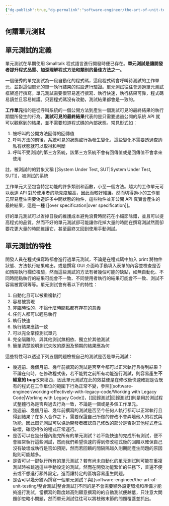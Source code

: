 ```yaml
---
{"dg-publish":true,"dg-permalink":"software-engineer/the-art-of-unit-testing/單元測試","permalink":"/software-engineer/the-art-of-unit-testing/單元測試/"}
---
```


## 何謂單元測試

## 單元測試的定義

單元測試在早期使用 Smalltalk 程式語言進行開發時便已存在。**單元測試是讓開發者提升程式品質、加深理解程式方法和類別的最佳方法之一。**

一個優秀的單完測試為一段自動化的程式碼，這段程式碼會呼叫待測試的工作單元，並對這個單元的單一執行結果的假設進行驗證。單元測試往往會透過單元測試框架進行撰寫。單元測試需要很容易進行撰寫、執行快速，執行結果可靠，程式碼易讀並且容易維護。只要程式碼沒有改動，測試結果都會是一致的。

**工作單元**指的是從呼叫系統的一個公開方法到產生一個測試可見的最終結果的執行期間所發生的行為。**測試可見的最終結果**代表的是只需要透過公開的系統 API 就可以觀察到的結果，並不需要知道程式碼的內部狀態。常見形式如：

1. 被呼叫的公開方法回傳的回傳值
1. 呼叫方法的前後，系統可見的狀態或行為發生變化，這些變化不需要透過查詢私有狀態就可以取得和判斷
1. 呼叫不受測試的第三方系統，該第三方系統不會有回傳值或是回傳值不會拿來使用

註，被測試的的對象又稱 [[System Under Test, SUT\|System Under Test, SUT]]，被測試的系統

工作單元大至包含特定功能的許多類別和函數，小至一個方法。越大的工作單元可以表達 API 對於使用者的能見度越高，因此而較好維護。然而切得過小的工作單元容易產生需要偽造許多中間狀態的物件，這些物件並非公開 API 真實會產生的最終結果，這是一種 [[over specification\|over specification]]。

好的單元測試可以省掉日後的維護成本避免浪費時間花在小細節除錯，並且可以提高程式的品質。然而不好的單元測試卻可能讓你花掉大量的時間在撰寫測試然而卻要花更大量的時間維護它，甚至最終又回到使用手動測試。

## 單元測試的特性

開發人員在程式撰寫時都會進行過單元測試，不論是在程式碼中加入 print 將物件狀態、方法執行結果輸出，或是撰寫 GUI 介面時手動填入表單的內容並檢查是否如預期執行欄位檢驗，然而這些測試的方法有著幾個可能的缺點，如無自動化、不同時間點執行的結果可能會不一致、不同使用者執行的結果可能會不一致、測試不容易被實現等等。單元測試會有著以下的特性：

1. 自動化且可以被重複執行
1. 容易被實現
1. 非臨時性的，不論什麼時間點都有存在的意義
1. 任何人都可以輕易執行
1. 執行快速
1. 執行結果應該一致
1. 可以完全掌控測試單元
1. 完全隔離的，與其他測試無相依、獨立於其他測試
1. 簡單清楚說明測試失敗的原因及預期的結果應為何

這些特性可以透過下列五個問題檢視自己的測試是否是單元測試：

- 幾週前、幾個月前、幾年前撰寫的測試是否至今都可以正常執行且得到結果？不論在何時，在修改程式後，若不能對之前所有功能進行測試，則容易產生**不經意的 bug**改東壞西，因此單元測試在此的效益便是在修改後快速確認是否既有的程式在工作單位的範圍下行為正常不變，參照[[software-engineer/working-effectively-with-legacy-code/Working with Legacy Code\|Working with Legacy Code]]，[[回歸測試\|回歸測試]]則是用於測試程式整體行為是否與過去行為一致，不論是一個或是多個工作單元。
- 幾週前、幾個月前、幾年前撰寫的測試是否至今任何人執行都可以正常執行且得到結果？在多人合作之下，需要保證自己所做的修改不會弄壞他人的程式與功能，因此單元測試可以協助開發者確認自己修改的部分是否對其他程式產生破壞，確認相依的程式正常運行。
- 是否可以在幾分鐘內跑完所有的單元測試？若不能快速的完成所有測試，便不會經常執行這些測試，然而我們希望快速的得到修改程式後的回饋以確保自己沒有破壞或執行是否如預期，然而若回饋的間隔隔越久則期間產生問題的原因點則可能越多。
- 是否可以一鍵執行所有的單元測試？若有尚未自動化的單元測試則可能在重複測試時被跳過這些手動設定的測試，然而在開發功能繁忙的任務下，普遍不便去或不想進行額外設定，進而讓特定的區塊容易產生問題。
- 是否可以幾分鐘內撰寫一個單元測試？與[[software-engineer/the-art-of-unit-testing/整合測試\|整合測試]]不同的是不會需要額外設定環境和準備才能夠進行測試，當撰寫的難度越高則願意撰寫的的自動測試便越低，只注意大問題卻忽略小問題，然而單元測試往往可以將枝微末節的問題覆蓋並抓出。

